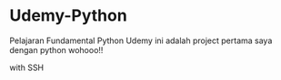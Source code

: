 # Udemy-Python
Pelajaran Fundamental Python Udemy
ini adalah project pertama saya dengan python
wohooo!!

with SSH